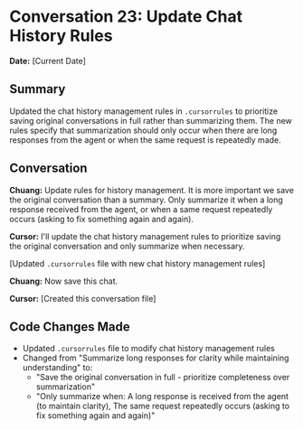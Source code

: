 # Conversation 23: Update Chat History Rules

**Date:** [Current Date]

## Summary
Updated the chat history management rules in `.cursorrules` to prioritize saving original conversations in full rather than summarizing them. The new rules specify that summarization should only occur when there are long responses from the agent or when the same request is repeatedly made.

## Conversation

**Chuang:** Update rules for history management. It is more important we save the original conversation than a summary. Only summarize it when a long response received from the agent, or when a same request repeatedly occurs (asking to fix something again and again).

**Cursor:** I'll update the chat history management rules to prioritize saving the original conversation and only summarize when necessary.

[Updated `.cursorrules` file with new chat history management rules]

**Chuang:** Now save this chat.

**Cursor:** [Created this conversation file]

## Code Changes Made
- Updated `.cursorrules` file to modify chat history management rules
- Changed from "Summarize long responses for clarity while maintaining understanding" to:
  - "Save the original conversation in full - prioritize completeness over summarization"
  - "Only summarize when: A long response is received from the agent (to maintain clarity), The same request repeatedly occurs (asking to fix something again and again)" 